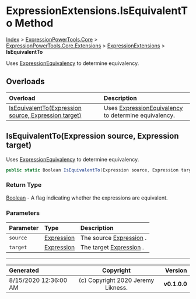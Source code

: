 ﻿# ExpressionExtensions.IsEquivalentTo Method

[Index](../index.md) > [ExpressionPowerTools.Core](ExpressionPowerTools.Core.a.md) > [ExpressionPowerTools.Core.Extensions](ExpressionPowerTools.Core.Extensions.n.md) > [ExpressionExtensions](ExpressionPowerTools.Core.Extensions.ExpressionExtensions.cs.md) > **IsEquivalentTo**

Uses [ExpressionEquivalency](ExpressionPowerTools.Core.Comparisons.ExpressionEquivalency.cs.md) to determine equivalency.

## Overloads

| Overload | Description |
| :-- | :-- |
| [IsEquivalentTo(Expression source, Expression target)](#isequivalenttoexpression-source-expression-target) | Uses [ExpressionEquivalency](ExpressionPowerTools.Core.Comparisons.ExpressionEquivalency.cs.md) to determine equivalency. |
## IsEquivalentTo(Expression source, Expression target)

Uses [ExpressionEquivalency](ExpressionPowerTools.Core.Comparisons.ExpressionEquivalency.cs.md) to determine equivalency.

```csharp
public static Boolean IsEquivalentTo(Expression source, Expression target)
```

### Return Type

 [Boolean](https://docs.microsoft.com/dotnet/api/system.boolean)  - A flag indicating whether the expressions are equivalent.

### Parameters

| Parameter | Type | Description |
| :-- | :-- | :-- |
| `source` | [Expression](https://docs.microsoft.com/dotnet/api/system.linq.expressions.expression) | The source [Expression](https://docs.microsoft.com/dotnet/api/system.linq.expressions.expression) . |
| `target` | [Expression](https://docs.microsoft.com/dotnet/api/system.linq.expressions.expression) | The target [Expression](https://docs.microsoft.com/dotnet/api/system.linq.expressions.expression) . |



---

| Generated | Copyright | Version |
| :-- | :-: | --: |
| 8/15/2020 12:36:00 AM | (c) Copyright 2020 Jeremy Likness. | **v0.1.0.0** |
